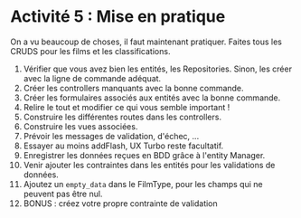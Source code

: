 # Activité 5 : Mise en pratique

On a vu beaucoup de choses, il faut maintenant pratiquer.
Faites tous les CRUDS pour les films et les classifications.

1. Vérifier que vous avez bien les entités, les Repositories. Sinon, les créer avec la ligne de commande adéquat.
2. Créer les controllers manquants avec la bonne commande.
3. Créer les formulaires associés aux entités avec la bonne commande.
4. Relire le tout et modifier ce qui vous semble important ! 
5. Construire les différentes routes dans les controllers.
6. Construire les vues associées.
7. Prévoir les messages de validation, d'échec, ...
8. Essayer au moins addFlash, UX Turbo reste facultatif.
9. Enregistrer les données reçues en BDD grâce à l'entity Manager.
10. Venir ajouter les contraintes dans les entités pour les validations de données.
11. Ajoutez un `empty_data` dans le FilmType, pour les champs qui ne peuvent pas être nul.
12. BONUS : créez votre propre contrainte de validation